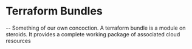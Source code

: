 # Terraform Bundles

-- Something of our own concoction.
A terraform bundle is a module on steroids.  It provides a complete working package of associated cloud resources 
